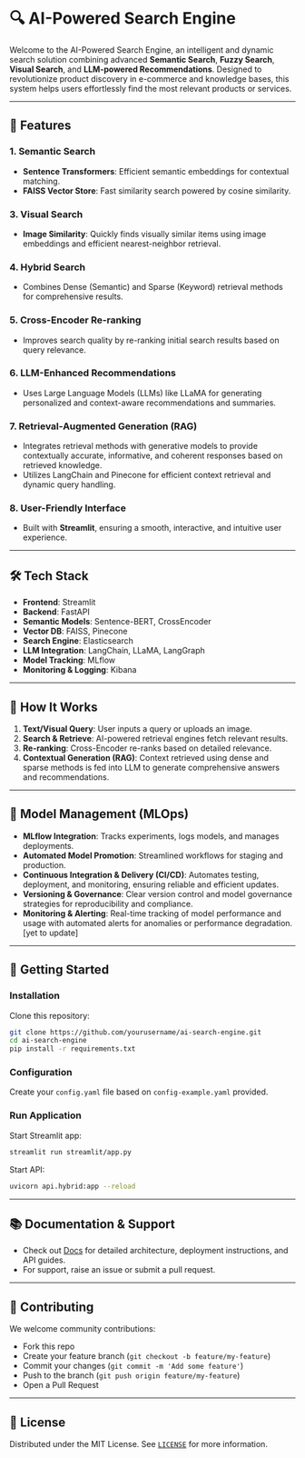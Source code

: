 # 🔍 AI-Powered Search Engine

Welcome to the AI-Powered Search Engine, an intelligent and dynamic search solution combining advanced **Semantic Search**, **Fuzzy Search**, **Visual Search**, and **LLM-powered Recommendations**. Designed to revolutionize product discovery in e-commerce and knowledge bases, this system helps users effortlessly find the most relevant products or services.

---

## 🚀 Features

### 1. **Semantic Search**
- **Sentence Transformers**: Efficient semantic embeddings for contextual matching.
- **FAISS Vector Store**: Fast similarity search powered by cosine similarity.


### 3. **Visual Search**
- **Image Similarity**: Quickly finds visually similar items using image embeddings and efficient nearest-neighbor retrieval.

### 4. **Hybrid Search**
- Combines Dense (Semantic) and Sparse (Keyword) retrieval methods for comprehensive results.

### 5. **Cross-Encoder Re-ranking**
- Improves search quality by re-ranking initial search results based on query relevance.

### 6. **LLM-Enhanced Recommendations**
- Uses Large Language Models (LLMs) like LLaMA for generating personalized and context-aware recommendations and summaries.

### 7. **Retrieval-Augmented Generation (RAG)**
- Integrates retrieval methods with generative models to provide contextually accurate, informative, and coherent responses based on retrieved knowledge.
- Utilizes LangChain and Pinecone for efficient context retrieval and dynamic query handling.

### 8. **User-Friendly Interface**
- Built with **Streamlit**, ensuring a smooth, interactive, and intuitive user experience.

---

## 🛠️ Tech Stack

- **Frontend**: Streamlit
- **Backend**: FastAPI
- **Semantic Models**: Sentence-BERT, CrossEncoder
- **Vector DB**: FAISS, Pinecone
- **Search Engine**: Elasticsearch
- **LLM Integration**: LangChain, LLaMA, LangGraph
- **Model Tracking**: MLflow
- **Monitoring & Logging**: Kibana

---

## 🎯 How It Works

1. **Text/Visual Query**: User inputs a query or uploads an image.
2. **Search & Retrieve**: AI-powered retrieval engines fetch relevant results.
3. **Re-ranking**: Cross-Encoder re-ranks based on detailed relevance.
4. **Contextual Generation (RAG)**: Context retrieved using dense and sparse methods is fed into LLM to generate comprehensive answers and recommendations.

---

## 🧪 Model Management (MLOps)

- **MLflow Integration**: Tracks experiments, logs models, and manages deployments.
- **Automated Model Promotion**: Streamlined workflows for staging and production.
- **Continuous Integration & Delivery (CI/CD)**: Automates testing, deployment, and monitoring, ensuring reliable and efficient updates.
- **Versioning & Governance**: Clear version control and model governance strategies for reproducibility and compliance.
- **Monitoring & Alerting**: Real-time tracking of model performance and usage with automated alerts for anomalies or performance degradation.[yet to update]

---

## 🚦 Getting Started

### **Installation**
Clone this repository:
```bash
git clone https://github.com/yourusername/ai-search-engine.git
cd ai-search-engine
pip install -r requirements.txt
```

### **Configuration**
Create your `config.yaml` file based on `config-example.yaml` provided.

### **Run Application**
Start Streamlit app:
```bash
streamlit run streamlit/app.py
```

Start API:
```bash
uvicorn api.hybrid:app --reload
```

---

## 📚 Documentation & Support
- Check out [Docs](docs/) for detailed architecture, deployment instructions, and API guides.
- For support, raise an issue or submit a pull request.

---

## 🤝 Contributing
We welcome community contributions:
- Fork this repo
- Create your feature branch (`git checkout -b feature/my-feature`)
- Commit your changes (`git commit -m 'Add some feature'`)
- Push to the branch (`git push origin feature/my-feature`)
- Open a Pull Request

---

## 📜 License
Distributed under the MIT License. See [`LICENSE`](LICENSE) for more information.

